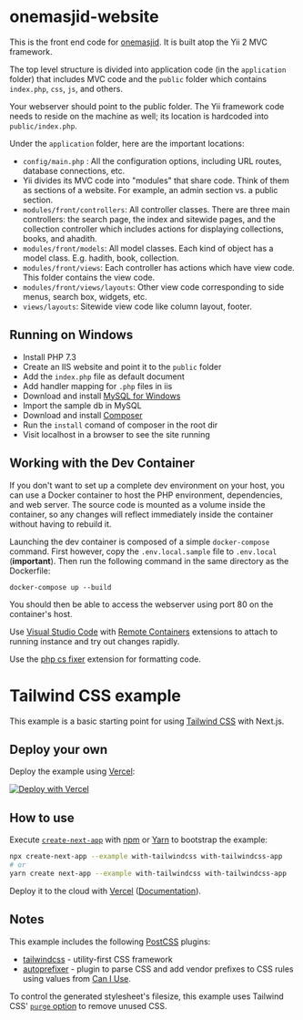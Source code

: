 # onemasjid-website
This is the front end code for [onemasjid](https://onemasjid.herokuapp.com). It is built atop the Yii 2 MVC framework.

The top level structure is divided into application code (in the `application` folder) that includes MVC code and the `public` folder which contains `index.php`, `css`, `js`, and others. 

Your webserver should point to the public folder. The Yii framework code needs to reside on the machine as well; its location is hardcoded into `public/index.php`.

Under the `application` folder, here are the important locations:

* `config/main.php` : All the configuration options, including URL routes, database connections, etc.
* Yii divides its MVC code into "modules" that share code. Think of them as sections of a website. For example, an admin section vs. a public section. 
* `modules/front/controllers`: All controller classes. There are three main controllers: the search page, the index and sitewide pages, and the collection controller which includes actions for displaying collections, books, and ahadith.
* `modules/front/models`: All model classes. Each kind of object has a model class. E.g. hadith, book, collection.
* `modules/front/views`: Each controller has actions which have view code. This folder contains the view code.
* `modules/front/views/layouts`: Other view code corresponding to side menus, search box, widgets, etc.
* `views/layouts`: Sitewide view code like column layout, footer.


## Running on Windows

* Install PHP 7.3
* Create an IIS website and point it to the `public` folder
* Add the `index.php` file as default document
* Add handler mapping for `.php` files in iis
* Download and install [MySQL for Windows](https://dev.mysql.com/downloads/windows/)
* Import the sample db in MySQL
* Download and install [Composer](https://getcomposer.org/download/)
* Run the `install` comand of composer in the root dir
* Visit localhost in a browser to see the site running   


## Working with the Dev Container
If you don't want to set up a complete dev environment on your host, you can use a Docker container to host the PHP environment, dependencies, and web server. The source code is mounted as a volume inside the container, so any changes will reflect immediately inside the container without having to rebuild it.

Launching the dev container is composed of a simple `docker-compose` command. First however, copy the `.env.local.sample` file to `.env.local` (**important**). Then run the following command in the same directory as the Dockerfile:

`docker-compose up --build`

You should then be able to access the webserver using port 80 on the container's host.

Use [Visual Studio Code](https://code.visualstudio.com/) with [Remote Containers](https://code.visualstudio.com/docs/remote/containers) extensions to attach to running instance and try out changes rapidly.

Use the [php cs fixer](https://marketplace.visualstudio.com/items?itemName=makao.phpcsfixer) extension for formatting code.

# Tailwind CSS example

This example is a basic starting point for using [Tailwind CSS](https://tailwindcss.com) with Next.js.

## Deploy your own

Deploy the example using [Vercel](https://vercel.com?utm_source=github&utm_medium=readme&utm_campaign=next-example):

[![Deploy with Vercel](https://vercel.com/button)](https://vercel.com/new/git/external?repository-url=https://github.com/vercel/next.js/tree/canary/examples/with-tailwindcss&project-name=with-tailwindcss&repository-name=with-tailwindcss)

## How to use

Execute [`create-next-app`](https://github.com/vercel/next.js/tree/canary/packages/create-next-app) with [npm](https://docs.npmjs.com/cli/init) or [Yarn](https://yarnpkg.com/lang/en/docs/cli/create/) to bootstrap the example:

```bash
npx create-next-app --example with-tailwindcss with-tailwindcss-app
# or
yarn create next-app --example with-tailwindcss with-tailwindcss-app
```

Deploy it to the cloud with [Vercel](https://vercel.com/new?utm_source=github&utm_medium=readme&utm_campaign=next-example) ([Documentation](https://nextjs.org/docs/deployment)).

## Notes

This example includes the following [PostCSS](https://github.com/postcss/postcss) plugins:

- [tailwindcss](https://tailwindcss.com) - utility-first CSS framework
- [autoprefixer](https://github.com/postcss/autoprefixer) - plugin to parse CSS and add vendor prefixes to CSS rules using values from [Can I Use](https://caniuse.com).

To control the generated stylesheet's filesize, this example uses Tailwind CSS' [`purge` option](https://tailwindcss.com/docs/controlling-file-size/#removing-unused-css) to remove unused CSS.
